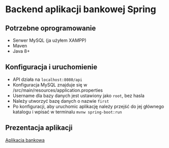 # Backend aplikacji bankowej Spring



## Potrzebne oprogramowanie

- Serwer MySQL (ja użyłem XAMPP)
- Maven
- Java 8+



## Konfiguracja i uruchomienie

- API działa na `localhost:8080/api`
- Konfiguracja MySQL znajduje się w /src/main/resources/application.properties
- Username dla bazy danych jest ustawiony jako `root`, bez hasla
- Należy utworzyć bazę danych o nazwie `first`
- Po konfiguracji, aby uruchomic aplikację należy przejść do jej głównego katalogu i wpisać w terminalu `mvnw spring-boot:run`


## Prezentacja aplikacji

[Aplikacja bankowa](https://youtu.be/x7TB9Uxopio)